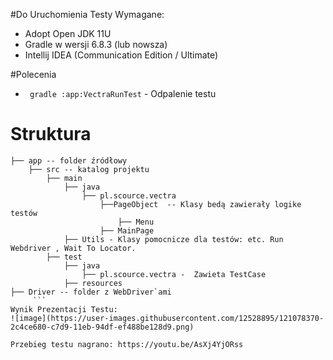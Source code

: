 
#Do Uruchomienia Testy Wymagane: 
- Adopt Open JDK 11U
- Gradle w wersji 6.8.3 (lub nowsza) 
- Intellij IDEA (Communication Edition / Ultimate)

#Polecenia
* ` gradle :app:VectraRunTest` - Odpalenie testu 

# Struktura
```
├── app -- folder źródłowy
    ├── src -- katalog projektu
        ├── main
            ├── java
                ├── pl.scource.vectra
                    ├──PageObject  -- Klasy bedą zawierały logike testów
                        ├── Menu 
                    ├── MainPage
            ├── Utils - Klasy pomocnicze dla testów: etc. Run Webdriver , Wait To Locator. 
        ├── test
            ├── java    
                ├── pl.scource.vectra -  Zawieta TestCase
            ├── resources 
├── Driver -- folder z WebDriver`ami
     ```
Wynik Prezentacji Testu:
![image](https://user-images.githubusercontent.com/12528895/121078370-2c4ce680-c7d9-11eb-94df-ef488be128d9.png)

Przebieg testu nagrano: https://youtu.be/AsXj4YjORss

